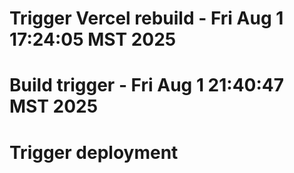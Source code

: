 # Trigger Vercel rebuild - Fri Aug  1 17:24:05 MST 2025
# Build trigger - Fri Aug  1 21:40:47 MST 2025
# Trigger deployment
